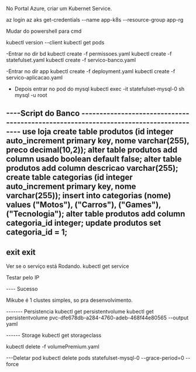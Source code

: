 No Portal Azure, criar um Kubernet Service. 
 
 az login
 az aks get-credentials --name app-k8s --resource-group app-rg

Mudar do powershell para cmd

 kubectl version --client
 kubectl get pods

-Entrar no dir bd
kubectl create -f permissoes.yaml
kubectl create -f statefulset.yaml
kubectl create -f servico-banco.yaml

-Entrar no dir app
kubectl create -f deployment.yaml
kubectl create -f servico-aplicacao.yaml

- Depois entrar no pod do mysql
kubectl exec -it statefulset-mysql-0 sh
mysql -u root

----Script do Banco -------------------------------------------------------------------------------------
use loja
create table produtos (id integer auto_increment primary key, nome varchar(255), preco decimal(10,2));
alter table produtos add column usado boolean default false;
alter table produtos add column descricao varchar(255);
create table categorias (id integer auto_increment primary key, nome varchar(255));
insert into categorias (nome) values ("Motos"), ("Carros"), ("Games"), ("Tecnologia");
alter table produtos add column categoria_id integer;
update produtos set categoria_id = 1;
---------------------------------------------------------------------------------------------------------
exit 
exit
----------------------------------------------------------------------------------------------------------

Ver se o serviço está Rodando. 
kubectl get service

Testar pelo IP

---- Sucesso 

Mikube é 1 clustes simples, so pra desenvolvimento. 


------- Persistencia
kubectl get persistentvolume
kubectl get persistentvolume pvc-dfe678db-a284-4760-adeb-468f44e80565 --output yaml


------ Storage 
kubectl get storageclass

kubectl delete  -f volumePremium.yaml

---Deletar pod
kubectl delete pods statefulset-mysql-0 --grace-period=0 --force
